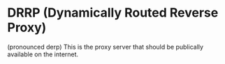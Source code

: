# DRRP (Dynamically Routed Reverse Proxy)
(pronounced derp)
This is the proxy server that should be publically available on the internet.
